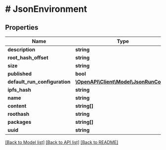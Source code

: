 # # JsonEnvironment

## Properties

Name | Type | Description | Notes
------------ | ------------- | ------------- | -------------
**description** | **string** |  | [optional]
**root_hash_offset** | **string** |  | [optional]
**size** | **string** |  | [optional]
**published** | **bool** |  | [optional]
**default_run_configuration** | [**\OpenAPI\Client\Model\JsonRunConfig**](JsonRunConfig.md) |  | [optional]
**ipfs_hash** | **string** |  | [optional]
**name** | **string** |  | [optional]
**content** | **string[]** |  | [optional]
**roothash** | **string** |  | [optional]
**packages** | **string[]** |  | [optional]
**uuid** | **string** |  | [optional]

[[Back to Model list]](../../README.md#models) [[Back to API list]](../../README.md#endpoints) [[Back to README]](../../README.md)
